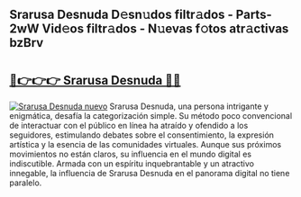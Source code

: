 ## Srarusa Desnuda D𝚎sn𝚞dos filtr𝚊dos - Parts-2wW Vid𝚎os filtr𝚊dos - N𝚞evas f𝚘tos atr𝚊ctivas bzBrv

# <h2><a href="http://mb6qro.tromn.icu/?c=Srarusa+Desnuda">🔗👉👉👉 Srarusa Desnuda 🔗🔗</a></h2>

[![Srarusa Desnuda nuevo](https://i.imgur.com/pEAQMta.gif)](http://mb6qro.tromn.icu/?c=Srarusa+Desnuda)
Srarusa Desnuda, una persona intrigante y enigmática, desafía la categorización simple. Su método poco convencional de interactuar con el público en línea ha atraído y ofendido a los seguidores, estimulando debates sobre el consentimiento, la expresión artística y la esencia de las comunidades virtuales. Aunque sus próximos movimientos no están claros, su influencia en el mundo digital es indiscutible. Armada con un espíritu inquebrantable y un atractivo innegable, la influencia de Srarusa Desnuda en el panorama digital no tiene paralelo.
